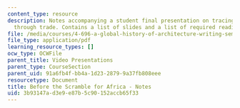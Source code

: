 ```yaml
---
content_type: resource
description: Notes accompanying a student final presentation on tracing African architecture
  through trade. Contains a list of slides and a list of required readings.
file: /media/courses/4-696-a-global-history-of-architecture-writing-seminar-spring-2008/3b93147ad3e9e87b5c90152accb65f33_MIT4_696s08_project03_notes.pdf
file_type: application/pdf
learning_resource_types: []
ocw_type: OCWFile
parent_title: Video Presentations
parent_type: CourseSection
parent_uid: 91a6fb4f-bb4a-1d23-2879-9a37fb808eee
resourcetype: Document
title: Before the Scramble for Africa - Notes
uid: 3b93147a-d3e9-e87b-5c90-152accb65f33
---
```

